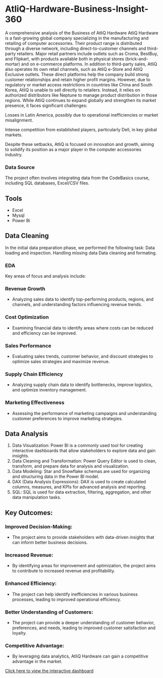 # AtliQ-Hardware-Business-Insight-360
A comprehensive analysis of the Business of AtliQ Hardware
AtliQ Hardware is a fast-growing global company specializing in the manufacturing and retailing of computer accessories. Their product range is distributed through a diverse network, including direct-to-customer channels and third-party retailers. Major retail partners include outlets such as Croma, BestBuy, and Flipkart, with products available both in physical stores (brick-and-mortar) and on e-commerce platforms.
In addition to third-party sales, AtliQ also operates its own retail channels, such as AtliQ e-Store and AtliQ Exclusive outlets. These direct platforms help the company build strong customer relationships and retain higher profit margins. However, due to regulatory or market access restrictions in countries like China and South Korea, AtliQ is unable to sell directly to retailers. Instead, it relies on authorized distributors like Neptune to manage product distribution in those regions.
While AtliQ continues to expand globally and strengthen its market presence, it faces significant challenges:

Losses in Latin America, possibly due to operational inefficiencies or market misalignment.

Intense competition from established players, particularly Dell, in key global markets.

Despite these setbacks, AtliQ is focused on innovation and growth, aiming to solidify its position as a major player in the computer accessories industry.

### Data Source 

The project often involves integrating data from the CodeBasics course, including SQL databases, Excel/CSV files.

## Tools
- Excel
- Mysql 
- Power Bi

## Data Cleaning
In the initial data preparation phase, we performed the following task:
Data loading and inspection.
Handling missing data
Data cleaning and formating.

### EDA
Key areas of focus and analysis include:

### Revenue Growth
- Analyzing sales data to identify top-performing products, regions, and channels, and understanding factors influencing revenue trends. 
### Cost Optimization
- Examining financial data to identify areas where costs can be reduced and efficiency can be improved. 
### Sales Performance
- Evaluating sales trends, customer behavior, and discount strategies to optimize sales strategies and maximize revenue. 
### Supply Chain Efficiency
- Analyzing supply chain data to identify bottlenecks, improve logistics, and optimize inventory management.
### Marketing Effectiveness 
- Assessing the performance of marketing campaigns and understanding customer preferences to improve marketing strategies.
## Data Analysis
1. Data Visualization: Power BI is a commonly used tool for creating interactive dashboards that allow stakeholders to explore data and gain insights. 
2. Data Cleaning and Transformation: Power Query Editor is used to clean, transform, and prepare data for analysis and visualization. 
3. Data Modeling: Star and Snowflake schemas are used for organizing and structuring data in the Power BI model. 
4. DAX (Data Analysis Expressions): DAX is used to create calculated columns, measures, and KPIs for advanced analysis and reporting. 
5. SQL: SQL is used for data extraction, filtering, aggregation, and other data manipulation tasks.

## Key Outcomes:
### Improved Decision-Making:
- The project aims to provide stakeholders with data-driven insights that can inform better business decisions. 
### Increased Revenue:
- By identifying areas for improvement and optimization, the project aims to contribute to increased revenue and profitability. 
### Enhanced Efficiency:
- The project can help identify inefficiencies in various business processes, leading to improved operational efficiency. 
### Better Understanding of Customers:
- The project can provide a deeper understanding of customer behavior, preferences, and needs, leading to improved customer satisfaction and loyalty. 
### Competitive Advantage:
- By leveraging data analytics, AtliQ Hardware can gain a competitive advantage in the market.

[Click here to view the interactive dashboard](https://app.powerbi.com/view?r=eyJrIjoiYjQ0OWRlZDUtM2I2Yi00NzMzLTljZjktOWY1OWZlMTg3ODdkIiwidCI6ImRmODY3OWNkLWE4MGUtNDVkOC05OWFjLWM4M2VkN2ZmOTVhMCJ9)
